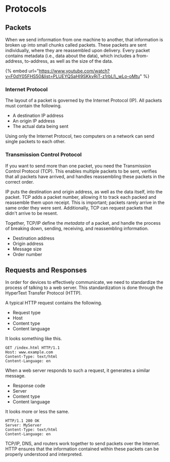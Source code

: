 # Protocols

## Packets

When we send information from one machine to another, that information is broken up into small chunks called packets. These packets are sent individually, where they are reassembled upon delivery. Every packet contains metadata \(i.e., data about the data\), which includes a from-address, to-address, as well as the size of the data.

{% embed url="https://www.youtube.com/watch?v=F0dY05FHS50&list=PLUEYQSaHI9SKkvRjT-z1rbLI\_wLo-oMtu" %}

### Internet Protocol

The layout of a packet is governed by the Internet Protocol \(IP\). All packets must contain the following.

* A destination IP address
* An origin IP address
* The actual data being sent

Using only the Internet Protocol, two computers on a network can send single packets to each other.

### Transmission Control Protocol

If you want to send more than one packet, you need the Transmission Control Protocol \(TCP\). This enables multiple packets to be sent, verifies that all packets have arrived, and handles reassembling these packets in the correct order.

IP puts the destination and origin address, as well as the data itself, into the packet. TCP adds a packet number, allowing it to track each packed and reassemble them upon receipt. This is important; packets rarely arrive in the same order they were sent. Additionally, TCP can request packets that didn't arrive to be resent.

Together, TCP/IP define the _metadata_ of a packet, and handle the process of breaking down, sending, receiving, and reassembling information.

* Destination address
* Origin address
* Message size
* Order number

## Requests and Responses

In order for devices to effectively communicate, we need to standardize the process of talking to a web server. This standardization is done through the HyperText Transfer Protocol \(HTTP\).

A typical HTTP request contains the following.

* Request type
* Host
* Content type
* Content language

It looks something like this.

```text
GET /index.html HTTP/1.1
Host: www.example.com
Content-Type: text/html
Content-Language: en
```

When a web server responds to such a request, it generates a similar message.

* Response code
* Server
* Content type
* Content language

It looks more or less the same.

```text
HTTP/1.1 200 OK
Server: MyServer
Content-Type: text/html
Content-Language: en
```

TCP/IP, DNS, and routers work together to send packets over the Internet. HTTP ensures that the information contained within these packets can be properly understood and interpreted.

